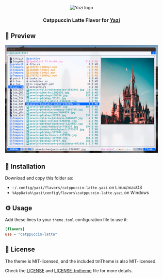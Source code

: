 <div align="center">
  <img src="https://github.com/sxyazi/yazi/blob/main/assets/logo.png?raw=true" alt="Yazi logo" width="20%">
</div>

<h3 align="center">
	Catppuccin Latte Flavor for <a href="https://github.com/sxyazi/yazi">Yazi</a>
</h3>

## 👀 Preview

<img src="screenshot.png" width="600" />

## 🎨 Installation

Download and copy this folder as:

- `~/.config/yazi/flavors/catppuccin-latte.yazi` on Linux/macOS
- `%AppData%\yazi\config\flavors\catppuccin-latte.yazi` on Windows

## ⚙️ Usage

Add these lines to your `theme.toml` configuration file to use it:

```toml
[flavors]
use = "catppuccin-latte"
```

## 📜 License

The theme is MIT-licensed, and the included tmTheme is also MIT-licensed.

Check the [LICENSE](LICENSE) and [LICENSE-tmtheme](LICENSE-tmtheme) file for more details.
